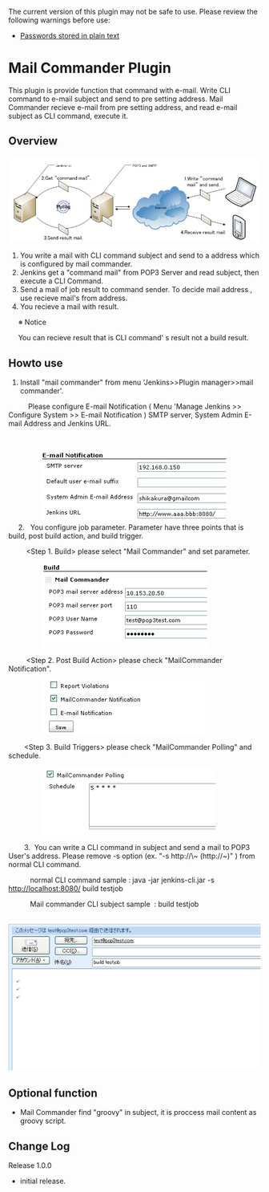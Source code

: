 The current version of this plugin may not be safe to use. Please review
the following warnings before use:

-   [Passwords stored in plain
    text](https://www.jenkins.io/security/advisory/2020-11-04/#SECURITY-2085)

# Mail Commander Plugin

This plugin is provide function that command with e-mail. Write CLI
command to e-mail subject and send to pre setting address. Mail
Commander recieve e-mail from pre setting address, and read e-mail
subject as CLI command, execute it.

## Overview

![](docs/images/WS000202.JPG)

1.  You write a mail with CLI command subject and send to a address
    which is configured by mail commander.
2.  Jenkins get a "command mail" from POP3 Server and read subject, then
    execute a CLI Command.
3.  Send a mail of job result to command sender. To decide mail address
    , use recieve mail's from address.
4.  You recieve a mail with result.

     ※ Notice

     You can recieve result that is CLI command' s result not a build
result.

## Howto use

1.  Install "mail commander" from menu 'Jenkins\>\>Plugin
    manager\>\>mail commander'.

          Please configure E-mail Notification ( Menu 'Manage Jenkins
\>\> Configure System \>\> E-mail Notification ) SMTP server, System
Admin E-mail Address and Jenkins URL.

         

               
![](docs/images/WS000209.JPG)  
     2.   You configure job parameter. Parameter have three points that
is build, post build action, and build trigger.

         \<Step 1. Build\> please select "Mail Commander" and set
parameter.

                
![](docs/images/WS000207.JPG)

         \<Step 2. Post Build Action\> please check "MailCommander
Notification".

                
![](docs/images/WS000205.JPG)

        \<Step 3. Build Triggers\> please check "MailCommander Polling"
and schedule.

                
![](docs/images/WS000206.JPG)

        3.  You can write a CLI command in subject and send a mail to
POP3 User's address. Please remove -s option (ex. "-s http://\\\~
(http://\~)" ) from normal CLI command.

           normal CLI command sample : java -jar jenkins-cli.jar -s
<http://localhost:8080/> build testjob

           Mail commander CLI subject sample  : build testjob

          
![](docs/images/WS000208.JPG)

## Optional function

-   Mail Commander find "groovy" in subject, it is proccess mail content
    as groovy script.

## Change Log

Release 1.0.0

-   initial release.
